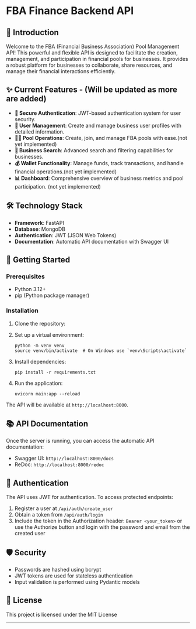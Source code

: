 # FBA Finance Backend API

## 🚀 Introduction

Welcome to the FBA (Financial Business Association) Pool Management API! This powerful and flexible API is designed to facilitate the creation, management, and participation in financial pools for businesses. It provides a robust platform for businesses to collaborate, share resources, and manage their financial interactions efficiently.

## ✨ Current Features - (Will be updated as more are added)

- **🔐 Secure Authentication**: JWT-based authentication system for user security.
- **👥 User Management**: Create and manage business user profiles with detailed information.
- **🏊‍♂️ Pool Operations**: Create, join, and manage FBA pools with ease.(not yet implemented)
- **💼 Business Search**: Advanced search and filtering capabilities for businesses.
- **💰 Wallet Functionality**: Manage funds, track transactions, and handle financial operations.(not yet implemented)
- **📊 Dashboard**: Comprehensive overview of business metrics and pool participation. (not yet implemented)

## 🛠 Technology Stack

- **Framework**: FastAPI
- **Database**: MongoDB
- **Authentication**: JWT (JSON Web Tokens)
- **Documentation**: Automatic API documentation with Swagger UI

## 🚀 Getting Started

### Prerequisites

- Python 3.12+
- pip (Python package manager)

### Installation

1. Clone the repository:

2. Set up a virtual environment:
   ```
   python -m venv venv
   source venv/bin/activate  # On Windows use `venv\Scripts\activate`
   ```

3. Install dependencies:
   ```
   pip install -r requirements.txt
   ```

4. Run the application:
   ```
   uvicorn main:app --reload
   ```

The API will be available at `http://localhost:8000`.

## 📚 API Documentation

Once the server is running, you can access the automatic API documentation:

- Swagger UI: `http://localhost:8000/docs`
- ReDoc: `http://localhost:8000/redoc`

## 🔑 Authentication

The API uses JWT for authentication. To access protected endpoints:

1. Register a user at `/api/auth/create_user`
2. Obtain a token from `/api/auth/login`
3. Include the token in the Authorization header: `Bearer <your_token>` or use the Authorize button and login with the password and email from the created user


## 🛡 Security

- Passwords are hashed using bcrypt
- JWT tokens are used for stateless authentication
- Input validation is performed using Pydantic models


## 📄 License

This project is licensed under the MIT License 


---
